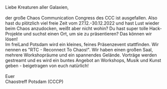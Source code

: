 <p>
    Liebe Kreaturen aller Galaxien,
    <br>
    <br>
    der große Chaos Communication Congress des CCC ist ausgefallen.
    Also hast du plötzlich viel freie Zeit vom 27.12.-30.12.2022
    und hast Lust wieder beim Chaos anzudocken, weißt aber nicht wohin?
    Du hast super tolle Hack-Projekte und suchst einen Ort, um sie zu präsentieren? Das können wir lösen!
    <br>
    Im freiLand Potsdam wird ein kleines, feines Präsenzevent stattfinden.
    Wir nennen es "RTC - Reconnect To Chaos!". Wir haben einen großen Saal,
    mehrere Workshopräume und ein spannendes Gelände. Vorträge werden gestreamt
    und es wird ein buntes Angebot an Workshops, Musik und Kunst geben - beigetragen von euch natürlich!
    <br>
    <br>
    Euer
    <br>
    Chaostreff Potsdam (CCCP)
</p>